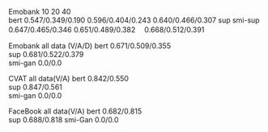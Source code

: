 
Emobank         10                            20                  40                     
bert        0.547/0.349/0.190         0.596/0.404/0.243     0.640/0.466/0.307
sup
smi-sup     0.647/0.465/0.346         0.651/0.489/0.382　   0.668/0.512/0.391


Emobank           all data (V/A/D)
bert             0.671/0.509/0.355                             
sup              0.681/0.522/0.379    
smi-gan            0.0/0.0


CVAT             all data(V/A)
bert              0.842/0.550                              
sup               0.847/0.561     
smi-gan            0.0/0.0



FaceBook       all data(V/A)
bert            0.682/0.815    
sup             0.688/0.818
smi-Gan          0.0/0.0







